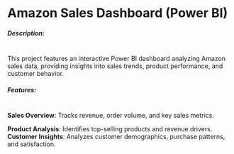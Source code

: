 <h1>Amazon Sales Dashboard (Power BI)</h1>

<h5>Description:</h5><br>This project features an interactive Power BI dashboard analyzing Amazon sales data, providing insights into sales trends, product performance, and customer behavior.<br>

<h5>Features:</h5><br>
<b>Sales Overview</b>: Tracks revenue, order volume, and key sales metrics.

**Product Analysis**: Identifies top-selling products and revenue drivers.<br>
**Customer Insights**: Analyzes customer demographics, purchase patterns, and satisfaction.
